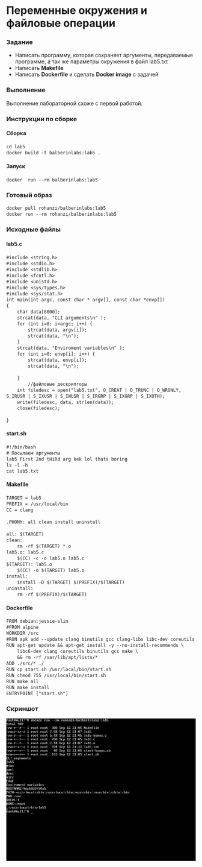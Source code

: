 # Переменные окружения и файловые операции

### Задание

* Написать программу, которая сохраняет аргументы, передаваемые программе, а так же параметры окружения в файл lab5.txt
* Написать **Makefile**
* Написать **Dockerfile** и сделать **Docker image** с задачей

### Выполнение

Выполнение лабораторной схоже с первой работой. 

### Инструкции по сборке

#### Сборка

```
cd lab5
docker build -t balberinlabs:lab5 .
```
#### Запуск
`docker  run --rm balberinlabs:lab5`


### Готовый образ

```
docker pull rohanzi/balberinlabs:lab5
docker run --rm rohanzi/balberinlabs:lab5
```

### Исходные файлы

#### lab5.c

```
#include <string.h>
#include <stdio.h>
#include <stdlib.h>
#include <fcntl.h>
#include <unistd.h>
#include <sys/types.h>
#include <sys/stat.h>
int main(int argc, const char * argv[], const char *envp[])
{
    char data[8000];
    strcat(data, "CLI arguments\n" );
    for (int i=0; i<argc; i++) {
        strcat(data, argv[i]);
        strcat(data, "\n");
    }
    strcat(data, "Enviroment variables\n" );
    for (int i=0; envp[i]; i++) {
        strcat(data, envp[i]);
        strcat(data, "\n");
        
    }
        //файловые дескрипторы
    int filedesc = open("lab5.txt", O_CREAT | O_TRUNC | O_WRONLY, S_IRUSR | S_IXUSR | S_IWUSR | S_IRGRP | S_IXGRP | S_IXOTH);
    write(filedesc, data, strlen(data));
    close(filedesc);
    
}
```

#### start.sh

```
#!/bin/bash
# Посылаем аргументы
lab5 First 2nd tHiRd arg kek lol thats boring
ls -l -h
cat lab5.txt

```

#### Makefile

```
TARGET = lab5
PREFIX = /usr/local/bin
CC = clang

.PHONY: all clean install uninstall

all: $(TARGET)
clean:
	rm -rf $(TARGET) *.o
lab5.o: lab5.c
	$(CC) -c -o lab5.o lab5.c
$(TARGET): lab5.o
	$(CC) -o $(TARGET) lab5.o
install:
	install -D $(TARGET) $(PREFIX)/$(TARGET)
uninstall:
	rm -rf $(PREFIX)/$(TARGET)
```

#### Dockerfile

```
FROM debian:jessie-slim
#FROM alpine
WORKDIR /src
#RUN apk add --update clang binutils gcc clang-libs libc-dev coreutils
RUN apt-get update && apt-get install -y --no-install-recommends \
	libc6-dev clang coreutils binutils gcc make \
	&& rm -rf /var/lib/apt/lists/*
ADD ./src/* ./
RUN cp start.sh /usr/local/bin/start.sh
RUN chmod 755 /usr/local/bin/start.sh
RUN make all
RUN make install
ENTRYPOINT ["start.sh"]
```

### Скриншот

![Screenshot](5.png)